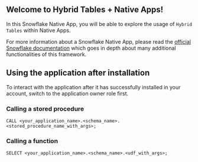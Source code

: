 ## Welcome to Hybrid Tables + Native Apps!

In this Snowflake Native App, you will be able to explore the usage of `Hybrid Tables` within Native Apps.

For more information about a Snowflake Native App, please read the [official Snowflake documentation](https://docs.snowflake.com/en/developer-guide/native-apps/native-apps-about) which goes in depth about many additional functionalities of this framework.

## Using the application after installation
To interact with the application after it has successfully installed in your account, switch to the application owner role first.

### Calling a stored procedure

```
CALL <your_application_name>.<schema_name>.<stored_procedure_name_with_args>;
```

### Calling a function

```
SELECT <your_application_name>.<schema_name>.<udf_with_args>;
```
